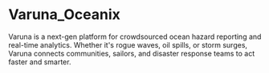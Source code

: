 # Varuna_Oceanix
Varuna is a next-gen platform for crowdsourced ocean hazard reporting and real-time analytics. Whether it's rogue waves, oil spills, or storm surges, Varuna connects communities, sailors, and disaster response teams to act faster and smarter.
